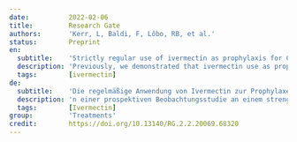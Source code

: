 ```yaml
---
date:          2022-02-06
title:         Research Gate
authors:       'Kerr, L, Baldi, F, Lôbo, RB, et al.'
status:        Preprint
en:
  subtitle:    'Strictly regular use of ivermectin as prophylaxis for COVID-19 leads to a 90% reduction in COVID-19 mortality rate, in a dose-response manner: definitive results of a prospective observational study of a strictly controlled 223,128 population from a city-wide program in Southern Brazil'
  description: 'Previously, we demonstrated that ivermectin use as prophylaxis for COVID-19 was associated with reductions in COVID-19 infection, hospitalization, and mortality rates, and in the risk of dying from COVID-19, irrespective of regularity and accumulated use of ivermectin, in an observational, prospectively obtained data from a strictly controlled city-wide program in a city in Southern Brazil (Itajaí, SC, Brazil) of medically-based, optional use of ivermectin as prophylaxis for COVID-19. In this study, our objective was to explore the data obtained from the program to evaluate whether the level of regularity of ivermectin use impacted in the reductions in these outcomes, aiming to determine if ivermectin showed a progressive dose- and regularity-response in terms of protection from COVID-19 and COVID-19 related outcomes. This is a prospective observational study of the program mention above, that used ivermectin at a dose of 0.2mg/kg/day for two consecutive days, every 15 days. We obtained and analyzed the data regarding the accumulated dose of ivermectin use, in addition to age and comorbidities, to analyze the patterns of reduction of COVID-19 infection, hospitalization, and mortality rates, and risk of dying from COVID-19, according to the regularity and amount of ivermectin used in a 5-month period. Following definitions of regularity, we considered as strictly regular subjects that used at least 180mg of ivermectin (180mg = 30 tablets), and as sporadic users subjects that used 60mg (= 10 tablets) or less during the 5-month period. Comparisons between subjects that did not use ivermectin and these two levels of regularity of ivermectin use were performed. Analysis of the intermediate levels of ivermectin use are present in the supplement appendix of this study. To analyze hospitalization and mortality rates, we utilized the database of COVID-19 infections of all participants, from Itajaí and outside. To analyze COVID-19 infection rate and risk of dying from COVID-19 we utilized the Itajaí city database. Propensity score matching (PSM) was employed, followed by multivariate adjusted analysis for residual differences (doubly adjusted analysis). COVID-19 infection rate within the city of Itajaí was 49% lower among strict users [283/8,325 cases; 3.40% infection rate) than in non-users [3,034/45,716 cases; 6.64% infection rate), and 25% lower compared to sporadic users (1,542/33,971 cases; 4.54% infectionrate), and sporadic users had 32% lower infection rate than non-users. Non-use of ivermectin was associated with a 10-times increase in mortality risk and 7-times increased risk of dying from COVID-19, compared to strictly regular use of ivermectin in a prospectively collected, strictly controlled population. A progressive dose-response pattern was observed between level of ivermectin use and level of protection from COVID-19 related outcomes, and was consistent across different levels of ivermectin use.'
  tags:        [ivermectin]
de:
  subtitle:    'Die regelmäßige Anwendung von Ivermectin zur Prophylaxe von COVID-19 führt zu einer 90%igen Verringerung der COVID-19-Sterblichkeitsrate in einer Dosis-Wirkungsbeziehung: endgültige Ergebnisse einer prospektiven Beobachtungsstudie an einer streng kontrollierten Population von 223.128 Personen aus einem stadtweiten Programm in Südbrasilien'
  description: 'n einer prospektiven Beobachtungsstudie an einem streng kontrollierten stadtweiten Programm in einer Stadt in Südbrasilien (Itajaí, SC, Brasilien) zur medizinisch begründeten, fakultativen Anwendung von Ivermectin zur Prophylaxe von COVID-19 haben wir gezeigt, dass die Anwendung von Ivermectin zur Prophylaxe von COVID-19 mit einer Verringerung der COVID-19-Infektions-, Krankenhausaufenthalts- und Sterblichkeitsraten sowie des Risikos, an COVID-19 zu sterben, verbunden ist, und zwar unabhängig von der Regelmäßigkeit und Häufigkeit der Anwendung von Ivermectin. Ziel dieser Studie war es, die im Rahmen des Programms gewonnenen Daten zu untersuchen, um festzustellen, ob die Regelmäßigkeit der Ivermectin-Anwendung einen Einfluss auf die Verringerung dieser Ergebnisse hatte, und um zu ermitteln, ob Ivermectin eine progressive Dosis- und Regelmäßigkeitsreaktion in Bezug auf den Schutz vor COVID-19 und COVID-19-bezogenen Ergebnissen zeigte. Es handelt sich um eine prospektive Beobachtungsstudie im Rahmen des oben genannten Programms, bei der Ivermectin in einer Dosis von 0,2 mg/kg/Tag an zwei aufeinanderfolgenden Tagen alle 15 Tage verabreicht wurde. Wir haben die Daten zur akkumulierten Ivermectin-Dosis zusätzlich zu Alter und Komorbiditäten erhoben und analysiert, um die Muster der Verringerung von COVID-19-Infektionen, Krankenhausaufenthalten und Sterberaten sowie das Risiko, an COVID-19 zu sterben, je nach Regelmäßigkeit und Menge der Ivermectin-Einnahme in einem Zeitraum von fünf Monaten zu untersuchen. Nach der Definition der Regelmäßigkeit galten diejenigen Probanden als regelmäßig, die mindestens 180 mg Ivermectin (180 mg = 30 Tabletten) einnahmen, und diejenigen als sporadische Anwender, die während des 5-Monats-Zeitraums 60 mg (= 10 Tabletten) oder weniger einnahmen. Es wurden Vergleiche zwischen Probanden, die kein Ivermectin einnahmen, und diesen beiden Stufen der regelmäßigen Einnahme von Ivermectin angestellt. Die Analyse der Zwischenstufen der Ivermectineinnahme ist im Anhang dieser Studie zu finden. Zur Analyse der Hospitalisierungs- und Sterblichkeitsraten wurde die Datenbank der COVID-19-Infektionen aller Teilnehmer aus Itajaí und von außerhalb herangezogen. Für die Analyse der COVID-19-Infektionsrate und des Risikos, an COVID-19 zu sterben, wurde die Datenbank der Stadt Itajaí verwendet. Es wurde ein Propensity Score Matching (PSM) durchgeführt, gefolgt von einer multivariaten bereinigten Analyse für Restunterschiede (doppelt bereinigte Analyse). Die COVID-19-Infektionsrate in der Stadt Itajaí war bei strikten Anwendern (283/8.325 Fälle; 3,40 % Infektionsrate) um 49 % niedriger als bei Nichtanwendern (3.034/45.716 Fälle; 6,64 % Infektionsrate) und um 25 % niedriger als bei sporadischen Anwendern (1.542/33.971 Fälle; 4,54 % Infektionsrate), und sporadische Anwender hatten eine 32 % niedrigere Infektionsrate als Nichtanwender. Die Nichtanwendung von Ivermectin war mit einem 10-fachen Anstieg des Sterberisikos und einem 7-fachen Anstieg des Risikos, an COVID-19 zu sterben, verbunden, verglichen mit der streng regelmäßigen Anwendung von Ivermectin in einer prospektiv erfassten, streng kontrollierten Population. Es wurde ein progressives Dosis-Wirkungs-Muster zwischen dem Ausmaß der Ivermectin-Anwendung und dem Grad des Schutzes vor COVID-19-bedingten Folgen beobachtet, das über die verschiedenen Stufen der Ivermectin-Anwendung hinweg konsistent war.' 
  tags:        [Ivermectin]
group:         'Treatments'
credit:        https://doi.org/10.13140/RG.2.2.20069.68320
---
```

